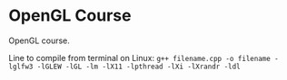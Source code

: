 # OpenGL Course

OpenGL course.

Line to compile from terminal on Linux: `g++ filename.cpp -o filename -lglfw3 -lGLEW -lGL -lm -lX11 -lpthread -lXi -lXrandr -ldl`